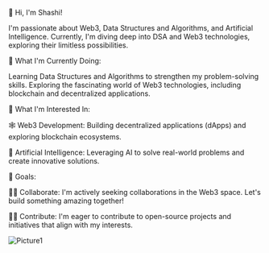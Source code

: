👋 Hi, I'm Shashi!

I'm passionate about Web3, Data Structures and Algorithms, and Artificial Intelligence. Currently, I'm diving deep into DSA and Web3 technologies, exploring their limitless possibilities.

🌱 What I'm Currently Doing:

Learning Data Structures and Algorithms to strengthen my problem-solving skills.
Exploring the fascinating world of Web3 technologies, including blockchain and decentralized applications.

🔭 What I'm Interested In:

🕸  Web3 Development: Building decentralized applications (dApps) and exploring blockchain ecosystems.

🤖 Artificial Intelligence: Leveraging AI to solve real-world problems and create innovative solutions.

🚀 Goals:

👨‍💻 Collaborate: I'm actively seeking collaborations in the Web3 space. Let's build something amazing together!

👨‍💻 Contribute: I'm eager to contribute to open-source projects and initiatives that align with my interests.


 ![Picture1](https://github.com/Shashi3k/marketplace-eth1/assets/139968956/a5498b8c-b586-4241-8668-c06c081c4daa)

<!---
Shashi3k/Shashi3k is a ✨ special ✨ repository because its `README.md` (this file) appears on your GitHub profile.
You can click the Preview link to take a look at your changes.
--->
